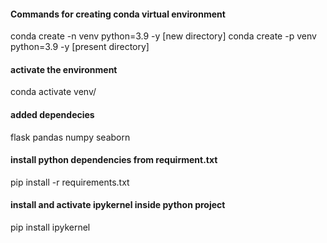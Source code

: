 #### Commands for creating conda virtual environment
conda create -n venv python=3.9 -y [new directory] 
conda create -p venv python=3.9 -y [present directory] 

#### activate the environment
conda activate venv/ 

#### added dependecies
flask 
pandas 
numpy 
seaborn 

#### install python dependencies from requirment.txt
pip install -r requirements.txt 

#### install and activate ipykernel inside python project
pip install ipykernel